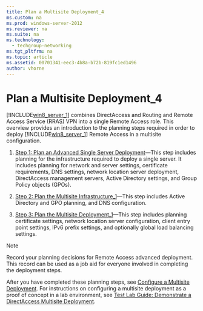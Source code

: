 ```yaml
---
title: Plan a Multisite Deployment_4
ms.custom: na
ms.prod: windows-server-2012
ms.reviewer: na
ms.suite: na
ms.technology: 
  - techgroup-networking
ms.tgt_pltfrm: na
ms.topic: article
ms.assetid: 00701341-eec3-4b8a-b72b-819fc1ed1496
author: vhorne
---
```

# Plan a Multisite Deployment_4
[!INCLUDE[win8_server_1](../Token/win8_server_1_md.md)] combines DirectAccess and Routing and Remote Access Service \(RRAS\) VPN into a single Remote Access role. This overview provides an introduction to the planning steps required in order to deploy [!INCLUDE[win8_server_1](../Token/win8_server_1_md.md)] Remote Access in a multisite configuration.  
  
1.  [Step 1: Plan an Advanced Single Server Deployment](../Topic/Step-1--Plan-an-Advanced-Single-Server-Deployment.md)—This step includes planning for the infrastructure required to deploy a single server. It includes planning for network and server settings, certificate requirements, DNS settings, network location server deployment, DirectAccess management servers, Active Directory settings, and Group Policy objects \(GPOs\).  
  
2.  [Step 2: Plan the Multisite Infrastructure_1](../Topic/Step-2--Plan-the-Multisite-Infrastructure_1.md)—This step includes Active Directory and GPO planning, and DNS configuration.  
  
3.  [Step 3: Plan the Multisite Deployment_1](../Topic/Step-3--Plan-the-Multisite-Deployment_1.md)—This step includes planning certificate settings, network location server configuration, client entry point settings, IPv6 prefix settings, and optionally global load balancing settings.  
  
> [!NOTE]  
> Record your planning decisions for Remote Access advanced deployment. This record can be used as a job aid for everyone involved in completing the deployment steps.  
  
After you have completed these planning steps, see [Configure a Multisite Deployment](../Topic/Configure-a-Multisite-Deployment.md). For instructions on configuring a multisite deployment as a proof of concept in a lab environment, see [Test Lab Guide: Demonstrate a DirectAccess Multisite Deployment](../Topic/Test-Lab-Guide--Demonstrate-a-DirectAccess-Multisite-Deployment.md).  
  
